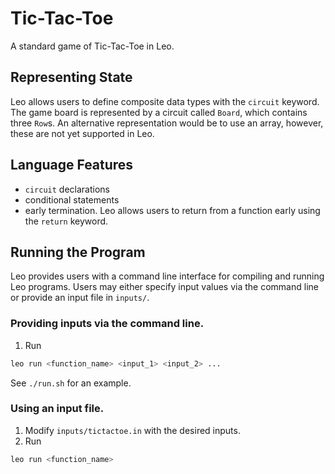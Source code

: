 # Tic-Tac-Toe

A standard game of Tic-Tac-Toe in Leo.

## Representing State
Leo allows users to define composite data types with the `circuit` keyword. 
The game board is represented by a circuit called `Board`, which contains three `Row`s.
An alternative representation would be to use an array, however, these are not yet supported in Leo.

## Language Features
- `circuit` declarations
- conditional statements
- early termination. Leo allows users to return from a function early using the `return` keyword.

## Running the Program

Leo provides users with a command line interface for compiling and running Leo programs.
Users may either specify input values via the command line or provide an input file in `inputs/`.

### Providing inputs via the command line.
1. Run 
```bash
leo run <function_name> <input_1> <input_2> ...
```
See `./run.sh` for an example.


### Using an input file.
1. Modify `inputs/tictactoe.in` with the desired inputs.
2. Run
```bash
leo run <function_name>
```
